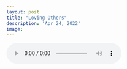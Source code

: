 ```yaml
---
layout: post
title: "Loving Others"
description: 'Apr 24, 2022'
image:
---
```


<audio controls preload="metadata">
  <source src="https://docs.google.com/uc?export=open&id=18v-Br15dCG3zABc_b93Yj-BAn2aPwLva" type="audio/mp3">
Your browser does not support the audio element.
</audio>
